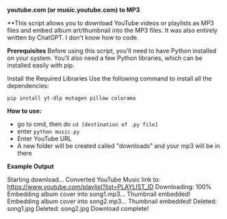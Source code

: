 **youtube.com (or music.youtube.com) to MP3**

**This script allows you to download YouTube videos or playlists as MP3 files and  embed album art/thumbnail into the MP3 files.
It was also entirely written by ChatGPT. I don't know how to code. 

**Prerequisites**
Before using this script, you'll need to have Python installed on your system. You’ll also need a few Python libraries, which can be installed easily with pip.

Install the Required Libraries
Use the following command to install all the dependencies:

`` pip install yt-dlp mutagen pillow colorama  ``

**How to use:**
- go to cmd, then do `` cd [destination of .py file] ``
- enter `` python music.py ``
- Enter YouTube URL
- A new folder will be created called "downloads" and your mp3 will be in there





**Example Output**


Starting download...
Converted YouTube Music link to: https://www.youtube.com/playlist?list=PLAYLIST_ID
Downloading: 100%
Embedding album cover into song1.mp3...
Thumbnail embedded!
Embedding album cover into song2.mp3...
Thumbnail embedded!
Deleted: song1.jpg
Deleted: song2.jpg
Download complete!


